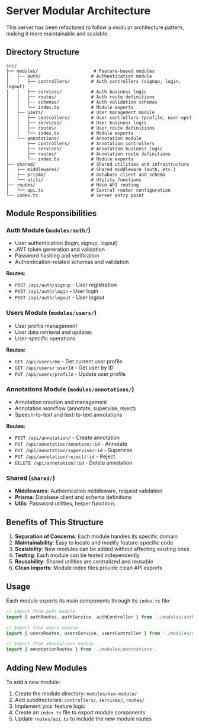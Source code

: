 # Server Modular Architecture

This server has been refactored to follow a modular architecture pattern, making it more maintainable and scalable.

## Directory Structure

```
src/
├── modules/                     # Feature-based modules
│   ├── auth/                   # Authentication module
│   │   ├── controllers/        # Auth controllers (signup, login, logout)
│   │   ├── services/           # Auth business logic
│   │   ├── routes/             # Auth route definitions
│   │   ├── schemas/            # Auth validation schemas
│   │   └── index.ts            # Module exports
│   ├── users/                  # User management module
│   │   ├── controllers/        # User controllers (profile, user ops)
│   │   ├── services/           # User business logic
│   │   ├── routes/             # User route definitions
│   │   └── index.ts            # Module exports
│   └── annotations/            # Annotation module
│       ├── controllers/        # Annotation controllers
│       ├── services/           # Annotation business logic
│       ├── routes/             # Annotation route definitions
│       └── index.ts            # Module exports
├── shared/                     # Shared utilities and infrastructure
│   ├── middlewares/            # Shared middleware (auth, etc.)
│   ├── prisma/                 # Database client and schema
│   └── utils/                  # Utility functions
├── routes/                     # Main API routing
│   └── api.ts                  # Central router configuration
└── index.ts                    # Server entry point
```

## Module Responsibilities

### Auth Module (`modules/auth/`)
- User authentication (login, signup, logout)
- JWT token generation and validation
- Password hashing and verification
- Authentication-related schemas and validation

**Routes:**
- `POST /api/auth/signup` - User registration
- `POST /api/auth/login` - User login
- `POST /api/auth/logout` - User logout

### Users Module (`modules/users/`)
- User profile management
- User data retrieval and updates
- User-specific operations

**Routes:**
- `GET /api/users/me` - Get current user profile
- `GET /api/users/:userId` - Get user by ID
- `PUT /api/users/profile` - Update user profile

### Annotations Module (`modules/annotations/`)
- Annotation creation and management
- Annotation workflow (annotate, supervise, reject)
- Speech-to-text and text-to-text annotations

**Routes:**
- `POST /api/annotation/` - Create annotation
- `PUT /api/annotation/annotate/:id` - Annotate
- `PUT /api/annotation/supervise/:id` - Supervise
- `PUT /api/annotation/reject/:id` - Reject
- `DELETE /api/annotation/:id` - Delete annotation

### Shared (`shared/`)
- **Middlewares**: Authentication middleware, request validation
- **Prisma**: Database client and schema definitions
- **Utils**: Password utilities, helper functions

## Benefits of This Structure

1. **Separation of Concerns**: Each module handles its specific domain
2. **Maintainability**: Easy to locate and modify feature-specific code
3. **Scalability**: New modules can be added without affecting existing ones
4. **Testing**: Each module can be tested independently
5. **Reusability**: Shared utilities are centralized and reusable
6. **Clean Imports**: Module index files provide clean API exports

## Usage

Each module exports its main components through its `index.ts` file:

```typescript
// Import from auth module
import { authRoutes, authService, authController } from './modules/auth';

// Import from users module  
import { usersRoutes, usersService, usersController } from './modules/users';

// Import from annotations module
import { annotationRoutes } from './modules/annotations';
```

## Adding New Modules

To add a new module:

1. Create the module directory: `modules/new-module/`
2. Add subdirectories: `controllers/`, `services/`, `routes/`
3. Implement your feature logic
4. Create an `index.ts` file to export module components
5. Update `routes/api.ts` to include the new module routes